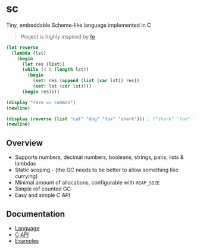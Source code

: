 # sc
Tiny, embeddable Scheme-like language implemented in C
> Project is highly inspired by [fe](https://github.com/rxi/fe)

```scm
(let reverse
  (lambda (lst)
    (begin
      (let res (list))
      (while (< 0 (length lst))
        (begin
          (set! res (append (list (car lst)) res))
          (set! lst (cdr lst))))
      (begin res))))

(display "rare => common")
(newline)

(display (reverse (list "cat" "dog" "fox" "shark"))) ; ("shark" "fox" "dog" "cat")
(newline)
```

## Overview
- Supports numbers, decimal numbers, booleans, strings, pairs, lists & lambdas
- Static scoping - (the GC needs to be better to allow something like currying)
- Minimal amount of allocations, configurable with `HEAP_SIZE`
- Simple ref counted GC
- Easy and simple C API

## Documentation
- [Language](doc/lang.md)
- [C API](doc/api.md)
- [Examples](examples)
